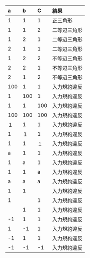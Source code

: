 | a | b | C | 結果 |
| :--- | :--- | :--- | :--- |
| 1 | 1 | 1 | 正三角形 |
| 1 | 1 | 2 | 二等辺三角形 |
| 1 | 2 | 1 | 二等辺三角形 |
| 2 | 1 | 1 | 二等辺三角形 |
| 1 | 2 | 2 | 不等辺三角形 |
| 2 | 2 | 1 | 不等辺三角形 |
| 2 | 1 | 2 | 不等辺三角形 |
| 100 | 1 | 1 | 入力規約違反 |
| 1 | 100 | 1 | 入力規約違反 |
| 1 | 1 | 100 | 入力規約違反 |
| 100 | 100 | 100 | 入力規約違反 |
| １ | 1 | 1 | 入力規約違反 |
| 1 | １ | 1 | 入力規約違反 |
| 1 | 1 | １ | 入力規約違反 |
| a | 1 | 1 | 入力規約違反 |
| 1 | a | 1 | 入力規約違反 |
| 1 | 1 | a | 入力規約違反 |
| a | a | a | 入力規約違反 |
| 1 | 1 |  | 入力規約違反 |
| 1 |  | 1 | 入力規約違反 |
|  | 1 | 1 | 入力規約違反 |
| -1 | 1 | 1 | 入力規約違反 |
| 1 | -1 | 1 | 入力規約違反 |
| -1 | 1 | 1 | 入力規約違反 |
| -1 | -1 | -1 | 入力規約違反 |